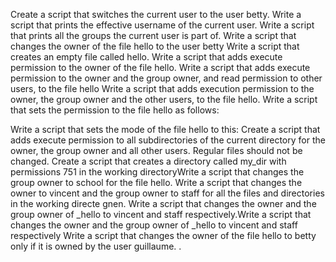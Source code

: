 Create a script that switches the current user to the user betty.
Write a script that prints the effective username of the current user.
Write a script that prints all the groups the current user is part of.
Write a script that changes the owner of the file hello to the user betty
Write a script that creates an empty file called hello.
Write a script that adds execute permission to the owner of the file hello.
Write a script that adds execute permission to the owner and the group owner, and read permission to other users, to the file hello
Write a script that adds execution permission to the owner, the group owner and the other users, to the file hello.
Write a script that sets the permission to the file hello as follows:

Write a script that sets the mode of the file hello to this:
Create a script that adds execute permission to all subdirectories of the current directory for the owner, the group owner and all other users. Regular files should not be changed.
Create a script that creates a directory called my_dir with permissions 751 in the working directoryWrite a script that changes the group owner to school for the file hello.
Write a script that changes the owner to vincent and the group owner to staff for all the files and directories in the working directe gnen.
Write a script that changes the owner and the group owner of _hello to vincent and staff respectively.Write a script that changes the owner and the group owner of _hello to vincent and staff respectively
Write a script that changes the owner of the file hello to betty only if it is owned by the user guillaume.
.
